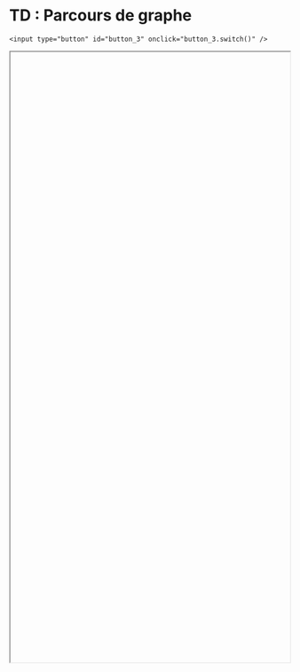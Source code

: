 # TD : Parcours de graphe

<script>
    $(function() {
        document.getElementById("main-content").style.maxWidth = "90%";
        button_3 = button_cor(
            'https://raw.githubusercontent.com/fortierq/cours/main/graphe/def/option/td/td_graphes_parcours.pdf',
            '3',
            'button_3'
        );
    });
</script>

```{margin}
<input type="button" id="button_3" onclick="button_3.switch()" />
```

<iframe id="3" height=1100 width=100% allowfullscreen></iframe>
